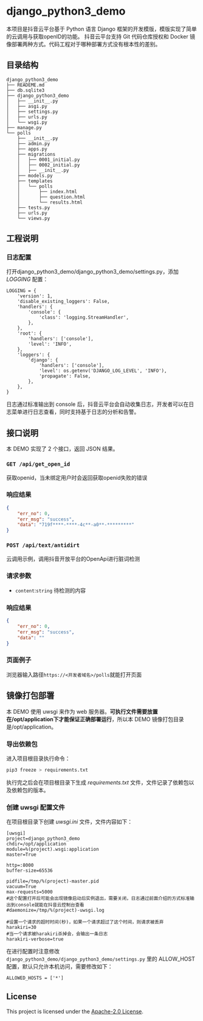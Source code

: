 # django_python3_demo
本项目是抖音云平台基于 Python 语言 Django 框架的开发模版，模版实现了简单的云调用与获取openID的功能。
抖音云平台支持 Git 代码仓库授权和 Docker 镜像部署两种方式。代码工程对于哪种部署方式没有根本性的差别。

## 目录结构
~~~
django_python3_demo
├── READEME.md
├── db.sqlite3
├── django_python3_demo
│   ├── __init__.py
│   ├── asgi.py
│   ├── settings.py
│   ├── urls.py
│   └── wsgi.py
├── manage.py
└── polls
    ├── __init__.py
    ├── admin.py
    ├── apps.py
    ├── migrations
    │   ├── 0001_initial.py
    │   ├── 0002_initial.py
    │   ├── __init__.py
    ├── models.py
    ├── templates
    │   └── polls
    │       ├── index.html
    │       ├── question.html
    │       └── results.html
    ├── tests.py
    ├── urls.py
    └── views.py
~~~

## 工程说明


### 日志配置
打开django_python3_demo/django_python3_demo/settings.py，添加 *LOGGING* 配置：
```python3
LOGGING = {
    'version': 1,
    'disable_existing_loggers': False,
    'handlers': {
        'console': {
            'class': 'logging.StreamHandler',
        },
    },
    'root': {
        'handlers': ['console'],
        'level': 'INFO',
    },
    'loggers': {
        'django': {
            'handlers': ['console'],
            'level': os.getenv('DJANGO_LOG_LEVEL', 'INFO'),
            'propagate': False,
        },
    },
}
```
日志通过标准输出到 console 后，抖音云平台会自动收集日志，开发者可以在日志菜单进行日志查看，同时支持基于日志的分析和告警。

## 接口说明
本 DEMO 实现了 2 个接口，返回 JSON 结果。

### `GET /api/get_open_id`
获取openid，当未绑定用户时会返回获取openid失败的错误


### 响应结果
```json
{
    "err_no": 0,
    "err_msg": "success",
    "data": "719f****-****-4c**-a0**-*********"
}
```

### `POST /api/text/antidirt`
云调用示例，调用抖音开放平台的OpenApi进行脏词检测

### 请求参数
- `content`:`string` 待检测的内容

### 响应结果
```json
{
    "err_no": 0,
    "err_msg": "success",
    "data": ""
}
```

### 页面例子
浏览器输入路径`https://<开发者域名>/polls`就能打开页面

## 镜像打包部署
本 DEMO 使用 uwsgi 来作为 web 服务器。**可执行文件需要放置在/opt/application下才能保证正确部署运行**，所以本 DEMO 镜像打包目录是/opt/application。

### 导出依赖包
进入项目根目录执行命令：
```bash
pip3 freeze > requirements.txt
```
执行完之后会在项目根目录下生成 *requirements.txt* 文件，文件记录了依赖包以及依赖包的版本。

### 创建 uwsgi 配置文件
在项目根目录下创建 *uwsgi.ini* 文件，文件内容如下：
```properties
[uwsgi]
project=django_python3_demo
chdir=/opt/application
module=%(project).wsgi:application
master=True

http=:8000
buffer-size=65536

pidfile=/tmp/%(project)-master.pid
vacuum=True
max-requests=5000
#这个配置打开后可能会出现镜像启动后实例退出，需要关闭，日志通过前面介绍的方式标准输出到console就能在抖音云控制台查看
#daemonize=/tmp/%(project)-uwsgi.log

#设置一个请求的超时时间(秒)，如果一个请求超过了这个时间，则请求被丢弃
harakiri=30
#当一个请求被harakiri杀掉会，会输出一条日志
harakiri-verbose=true
```
在进行配置时注意修改 `django_python3_demo/django_python3_demo/settings.py` 里的 ALLOW_HOST 配置，默认只允许本机访问，需要修改如下：
```python3
ALLOWED_HOSTS = ['*']
```

## License

This project is licensed under the [Apache-2.0 License](LICENSE).